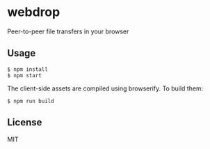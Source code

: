 # webdrop

Peer-to-peer file transfers in your browser

## Usage

    $ npm install
    $ npm start

The client-side assets are compiled using browserify. To build them:

    $ npm run build

## License

MIT
